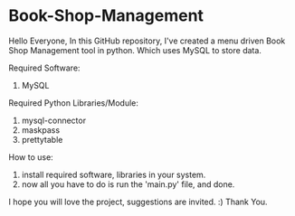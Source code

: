 # Book-Shop-Management
Hello Everyone, 
In this GitHub repository, I've created a menu driven Book Shop Management tool in python. Which uses MySQL to store data.

Required Software:
1. MySQL

Required Python Libraries/Module:
1. mysql-connector
2. maskpass
3. prettytable

How to use:
1. install required software, libraries in your system.
2. now all you have to do is run the 'main.py' file, and done.

I hope you will love the project, suggestions are invited. :)
Thank You.
